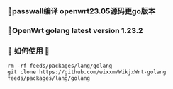 ### 🎈passwall编译 openwrt23.05源码更go版本

### 🎈OpenWrt golang latest version 1.23.2  

### 🌈 如何使用 🌈

```shell
rm -rf feeds/packages/lang/golang
git clone https://github.com/wixxm/WikjxWrt-golang feeds/packages/lang/golang
```

```
